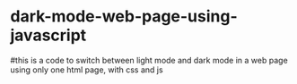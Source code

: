 # dark-mode-web-page-using-javascript
#this is a code to switch between light mode and dark mode in a web page using only one html page, with css and js
